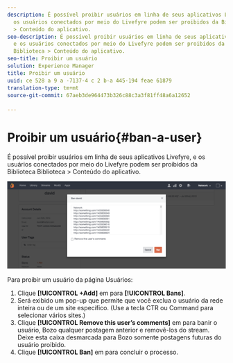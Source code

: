 ```yaml
---
description: É possível proibir usuários em linha de seus aplicativos Livefyre, e
  os usuários conectados por meio do Livefyre podem ser proibidos da Biblioteca Biblioteca
  > Conteúdo do aplicativo.
seo-description: É possível proibir usuários em linha de seus aplicativos Livefyre,
  e os usuários conectados por meio do Livefyre podem ser proibidos da Biblioteca
  Biblioteca > Conteúdo do aplicativo.
seo-title: Proibir um usuário
solution: Experience Manager
title: Proibir um usuário
uuid: ce 528 a 9 a -7137-4 c 2 b-a 445-194 feae 61879
translation-type: tm+mt
source-git-commit: 67aeb3de964473b326c88c3a3f81ff48a6a12652

---
```



# Proibir um usuário{#ban-a-user}

É possível proibir usuários em linha de seus aplicativos Livefyre, e os usuários conectados por meio do Livefyre podem ser proibidos da Biblioteca Biblioteca > Conteúdo do aplicativo.

![](assets/UsersBan2-1024x409.png)

Para proibir um usuário da página Usuários:

1. Clique **[!UICONTROL +Add]** em para **[!UICONTROL Bans]**.
1. Será exibido um pop-up que permite que você exclua o usuário da rede inteira ou de um site específico. (Use a tecla CTR ou Command para selecionar vários sites.)
1. Clique **[!UICONTROL Remove this user’s comments]** em para banir o usuário, Bozo qualquer postagem anterior e removê-los do stream. Deixe esta caixa desmarcada para Bozo somente postagens futuras do usuário proibido.
1. Clique **[!UICONTROL Ban]** em para concluir o processo.
